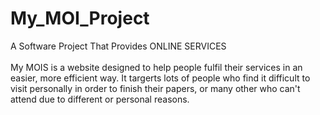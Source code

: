 # My_MOI_Project
A Software Project That Provides ONLINE SERVICES<br> <br>
 My MOIS is a website designed to help people fulfil their services in an easier, more efficient way.
It targerts lots of people who find it difficult to visit personally in order to finish their papers, or many other who can't attend due to different or personal reasons.

